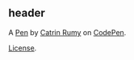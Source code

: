 header
------


A [Pen](https://codepen.io/catrinrumy/pen/jXmjge) by [Catrin Rumy](https://codepen.io/catrinrumy) on [CodePen](https://codepen.io).

[License](https://codepen.io/catrinrumy/pen/jXmjge/license).